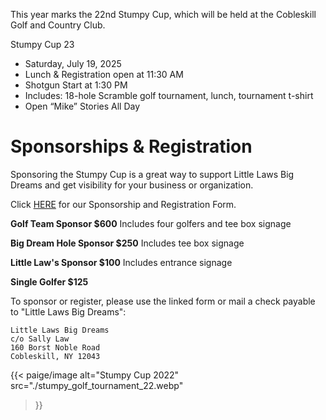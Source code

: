 This year marks the 22nd Stumpy Cup, which will be held at the Cobleskill Golf and Country Club.

 

Stumpy Cup 23
* Saturday, July 19, 2025
* Lunch & Registration open at 11:30 AM
* Shotgun Start at 1:30 PM
* Includes: 18-hole Scramble golf tournament, lunch, tournament t-shirt
* Open “Mike” Stories All Day


# Sponsorships & Registration
Sponsoring the Stumpy Cup is a great way to support Little Laws Big Dreams and get visibility for your business or organization.

Click [HERE](https://forms.gle/ryDWpW3bkQw5NHBR7) for our Sponsorship and Registration Form.

**Golf Team Sponsor $600** Includes four golfers and tee box signage

**Big Dream Hole Sponsor $250** Includes tee box signage

**Little Law's Sponsor $100** Includes entrance signage

**Single Golfer $125**


To sponsor or register, please use the linked form or mail a check payable to "Little Laws Big Dreams":

```
Little Laws Big Dreams
c/o Sally Law
160 Borst Noble Road
Cobleskill, NY 12043
```

{{< paige/image
    alt="Stumpy Cup 2022"
    src="./stumpy_golf_tournament_22.webp"
>}}

